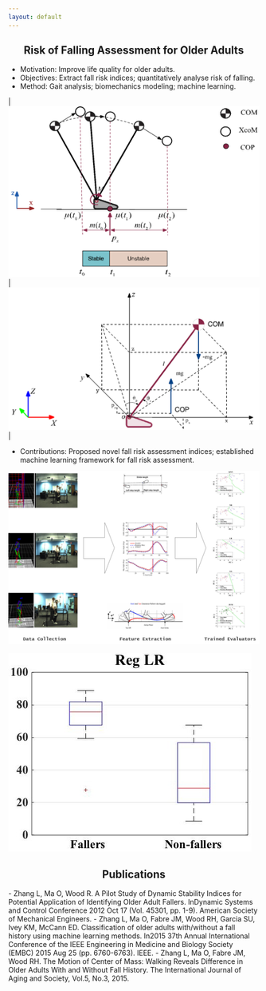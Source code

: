 ```yaml
---
layout: default
---
```

<h2 align="center"><b>Risk of Falling Assessment for Older Adults</b></h2>

- Motivation: Improve life quality for older adults.
- Objectives: Extract fall risk indices; quantitatively analyse risk of falling.
- Method: Gait analysis; biomechanics modeling; machine learning.

|![](/images/prior_projects/fall-risk/ip_2d.jpg "2D Inverted Pendulum Model")|![](/images/prior_projects/fall-risk/ip_3d.jpg "3D Inverted Pendulum Model")|

- Contributions: Proposed novel fall risk assessment indices; established machine learning framework for fall risk assessment.

![](/images/prior_projects/fall-risk/analysis.jpg "Analysis")

![](/images/prior_projects/fall-risk/result.jpg "Result")

<h2 align="center">Publications</h2>
- Zhang L, Ma O, Wood R. A Pilot Study of Dynamic Stability Indices for Potential Application of Identifying Older Adult Fallers. InDynamic Systems and Control Conference 2012 Oct 17 (Vol. 45301, pp. 1-9). American Society of Mechanical Engineers.
- Zhang L, Ma O, Fabre JM, Wood RH, Garcia SU, Ivey KM, McCann ED. Classification of older adults with/without a fall history using machine learning methods. In2015 37th Annual International Conference of the IEEE Engineering in Medicine and Biology Society (EMBC) 2015 Aug 25 (pp. 6760-6763). IEEE.
- Zhang L, Ma O, Fabre JM, Wood RH. The Motion of Center of Mass: Walking Reveals Difference in Older Adults With and Without Fall History. The International Journal of Aging and Society, Vol.5, No.3, 2015.

